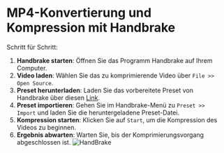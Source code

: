 # MP4-Konvertierung und Kompression mit Handbrake

Schritt für Schritt:

1. **Handbrake starten**: Öffnen Sie das Programm Handbrake auf Ihrem Computer.
2. **Video laden**: Wählen Sie das zu komprimierende Video über `File >> Open Source`.
3. **Preset herunterladen**: Laden Sie das vorbereitete Preset von Handbrake über diesen [Link](https://github.com/HSD-ZWEK/Resources/blob/main/Video/HSD-ZWEK-HandBrake.json).
4. **Preset importieren**: Gehen Sie im Handbrake-Menü zu `Preset >> Import` und laden Sie die heruntergeladene Preset-Datei.
5. **Kompression starten**: Klicken Sie auf `Start`, um die Kompression des Videos zu beginnen.
6. **Ergebnis abwarten**: Warten Sie, bis der Komprimierungsvorgang abgeschlossen ist.
![HandBrake](https://github.com/HSD-ZWEK/Resources/assets/3165286/9b70e6e6-297f-4c9a-b8e8-caa7334eec6b)
